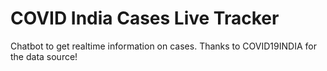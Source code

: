 # COVID India Cases Live Tracker
Chatbot to get realtime information on cases. Thanks to COVID19INDIA for the data source!
